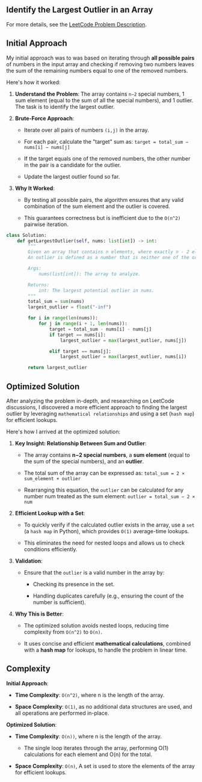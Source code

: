 ## Identify the Largest Outlier in an Array

For more details, see the [LeetCode Problem Description](https://leetcode.com/problems/identify-the-largest-outlier-in-an-array/description/).

## Initial Approach

My initial approach was to was based on iterating through **all possible pairs** of numbers in the input array and checking if removing two numbers leaves the sum of the remaining numbers equal to one of the removed numbers.

Here's how it worked:

1. **Understand the Problem**: The array contains `n−2` special numbers, 1 sum element (equal to the sum of all the special numbers), and 1 outlier. The task is to identify the largest outlier.

1. **Brute-Force Approach**:

   - Iterate over all pairs of numbers `(i,j)` in the array.

   - For each pair, calculate the "target" sum as: `target = total_sum − nums[i] − nums[j]`

   - If the target equals one of the removed numbers, the other number in the pair is a candidate for the outlier.

   - Update the largest outlier found so far.

1. **Why It Worked**:

   - By testing all possible pairs, the algorithm ensures that any valid combination of the sum element and the outlier is covered.

   - This guarantees correctness but is inefficient due to the `O(n^2)` pairwise iteration.

```Python
class Solution:
    def getLargestOutlier(self, nums: list[int]) -> int:
        """
        Given an array that contains n elements, where exactly n - 2 elements are special numbers. One of the remaining two elements is the sum of these special numbers, and the other is an outlier.
        An outlier is defined as a number that is neither one of the original special numbers nor the element representing the sum of those numbers.

        Args:
            nums(list[int]): The array to analyze.

        Returns:
            int: The largest potential outlier in nums.
        """
        total_sum = sum(nums)
        largest_outlier = float("-inf")

        for i in range(len(nums)):
            for j in range(i + 1, len(nums)):
                target = total_sum - nums[i] - nums[j]
                if target == nums[i]:
                    largest_outlier = max(largest_outlier, nums[j])

                elif target == nums[j]:
                    largest_outlier = max(largest_outlier, nums[i])

        return largest_outlier

```

## Optimized Solution

After analyzing the problem in-depth, and researching on LeetCode discussions, I discovered a more efficient approach to finding the largest outlier by leveraging `mathematical relationships` and using a set (`hash map`) for efficient lookups.

Here's how I arrived at the optimized solution:

1. **Key Insight: Relationship Between Sum and Outlier**:

   - The array contains **n−2 special numbers**, a **sum element** (equal to the sum of the special numbers), and an **outlier**.

   - The total sum of the array can be expressed as: `total_sum = 2 × sum_element + outlier`

   - Rearranging this equation, the `outlier` can be calculated for any number num treated as the sum element: `outlier = total_sum − 2 × num`

1. **Efficient Lookup with a Set**:

   - To quickly verify if the calculated outlier exists in the array, use a `set` (a `hash map` in Python), which provides `O(1)` average-time lookups.

   - This eliminates the need for nested loops and allows us to check conditions efficiently.

1. **Validation**:

   - Ensure that the `outlier` is a valid number in the array by:

     - Checking its presence in the set.

     - Handling duplicates carefully (e.g., ensuring the count of the number is sufficient).

1. **Why This is Better**:

   - The optimized solution avoids nested loops, reducing time complexity from `O(n^2)` to `O(n)`.

   - It uses concise and efficient **mathematical calculations**, combined with a **hash map** for lookups, to handle the problem in linear time.

## Complexity

**Initial Approach**:

- **Time Complexity**: `O(n^2)`, where n is the length of the array.

- **Space Complexity**: `O(1)`, as no additional data structures are used, and all operations are performed in-place.

**Optimized Solution**:

- **Time Complexity**: `O(n))`, where n is the length of the array.

  - The single loop iterates through the array, performing O(1) calculations for each element and O(n) for the total.

- **Space Complexity**: `O(n)`, A set is used to store the elements of the array for efficient lookups.

